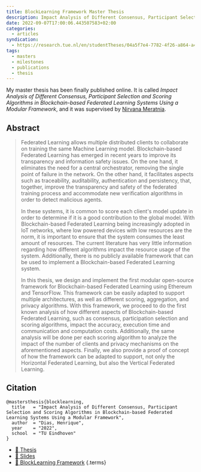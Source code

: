 ```yaml
---
title: BlockLearning Framework Master Thesis
description: Impact Analysis of Different Consensus, Participant Selection and Scoring Algorithms in Blockchain-based Federated Learning Systems Using a Modular Framework
date: 2022-09-07T17:00:06.443507583+02:00
categories:
  - articles
syndication:
  - https://research.tue.nl/en/studentTheses/04a5f7e4-7782-4f26-a864-a49d04f82966
tags:
  - masters
  - milestones
  - publications
  - thesis
---
```


My master thesis has been finally published online. It is called _Impact Analysis of Different Consensus, Participant Selection and Scoring Algorithms in Blockchain-based Federated Learning Systems Using a Modular Framework_, and it was supervised by [Nirvana Meratnia](https://research.tue.nl/en/persons/nirvana-meratnia).

<!--more-->

## Abstract

> Federated Learning allows multiple distributed clients to collaborate on training the same Machine Learning model. Blockchain-based Federated Learning has emerged in recent years to improve its transparency and information safety issues. On the one hand, it eliminates the need for a central orchestrator, removing the single point of failure in the network. On the other hand, it facilitates aspects such as traceability, auditability, authentication and persistency, that, together, improve the transparency and safety of the federated training process and accommodate new verification algorithms in order to detect malicious agents.
> 
> In these systems, it is common to score each client's model update in order to determine if it is a good contribution to the global model. With Blockchain-based Federated Learning being increasingly adopted in IoT networks, where low powered devices with low resources are the norm, it is important to ensure that the system consumes the least amount of resources. The current literature has very little information regarding how different algorithms impact the resource usage of the system. Additionally, there is no publicly available framework that can be used to implement a Blockchain-based Federated Learning system.
> 
> In this thesis, we design and implement the first modular open-source framework for Blockchain-based Federated Learning using Ethereum and TensorFlow. This framework can be easily adapted to support multiple architectures, as well as different scoring, aggregation, and privacy algorithms. With this framework, we proceed to do the first known analysis of how different aspects of Blockchain-based Federated Learning, such as consensus, participation selection and scoring algorithms, impact the accuracy, execution time and communication and computation costs. Additionally, the same analysis will be done per each scoring algorithm to analyze the impact of the number of clients and privacy mechanisms on the aforementioned aspects. Finally, we also provide a proof of concept of how the framework can be adapted to support, not only the Horizontal Federated Learning, but also the Vertical Federated Learning.

## Citation

```
@mastersthesis{blocklearning,
  title   = "Impact Analysis of Different Consensus, Participant Selection and Scoring Algorithms in Blockchain-based Federated Learning Systems Using a Modular Framework",
  author  = "Dias, Henrique",
  year    = "2022",
  school  = "TU Eindhoven"
}
```

- [📄 Thesis](https://cdn.hacdias.com/media/2022-09-msc-blocklearning-thesis.pdf)
- [📣 Slides](https://cdn.hacdias.com/media/2022-09-msc-blocklearning-slides.pdf)
- [🧱 BlockLearning Framework](https://github.com/hacdias/blocklearning)
{.terms}

